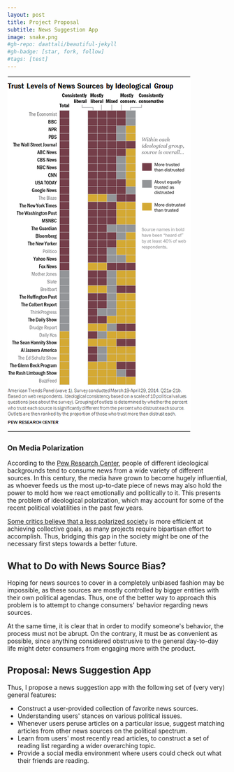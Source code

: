 ```yaml
---
layout: post
title: Project Proposal
subtitle: News Suggestion App
image: snake.png
#gh-repo: daattali/beautiful-jekyll
#gh-badge: [star, fork, follow]
#tags: [test]
---
```


![](/img/news.png)

### On Media Polarization

According to the [Pew Research Center](http://www.journalism.org/2014/10/21/political-polarization-media-habits/pj_14-10-21_mediapolarization-08/), people of different ideological backgrounds tend to consume news from a wide variety of different sources. In this century, the media have grown to become hugely influential, as whoever feeds us the most up-to-date piece of news may also hold the power to mold how we react emotionally and politically to it. This presents the problem of ideological polarization, which may account for some of the recent political volatilities in the past few years.

[Some critics believe that a less polarized society](http://nymag.com/daily/intelligencer/2017/10/voters-not-just-politicians-polarized-by-party-and-ideology.html) is more efficient at achieving collective goals, as many projects require bipartisan effort to accomplish. Thus, bridging this gap in the society might be one of the necessary first steps towards a better future.

## What to Do with News Source Bias?

Hoping for news sources to cover in a completely unbiased fashion may be impossible, as these sources are mostly controlled by bigger entities with their own political agendas. Thus, one of the better way to approach this problem is to attempt to change consumers' behavior regarding news sources.

At the same time, it is clear that in order to modify someone's behavior, the process must not be abrupt. On the contrary, it must be as convenient as possible, since anything considered obstrusive to the general day-to-day life might deter consumers from engaging more with the product.

## Proposal: News Suggestion App

Thus, I propose a news suggestion app with the following set of (very very) general features:
- Construct a user-provided collection of favorite news sources.
- Understanding users' stances on various political issues.
- Whenever users peruse articles on a particular issue, suggest matching articles from other news sources on the political spectrum.
- Learn from users' most recently read articles, to construct a set of reading list regarding a wider overarching topic.
- Provide a social media environment where users could check out what their friends are reading.
